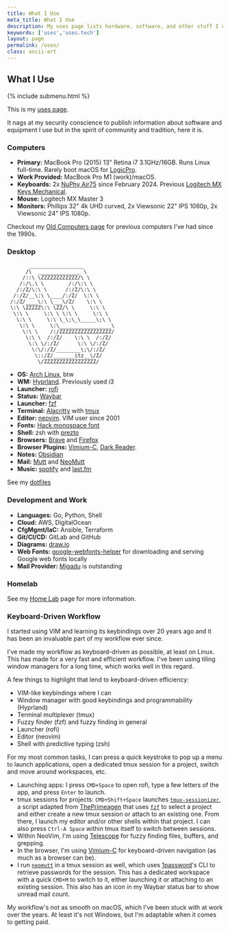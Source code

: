 ```yaml
---
title: What I Use
meta_title: What I Use
description: My uses page lists hardware, software, and other stuff I use
keywords: ['uses','uses.tech']
layout: page
permalink: /uses/
class: ascii-art
---
```

## What I Use

{% include submenu.html %}

This is my [uses page](https://uses.tech/).

It nags at my security conscience to publish information about software and
equipment I use but in the spirit of community and tradition, here it is.

### Computers

* __Primary:__ MacBook Pro (2015) 13" Retina i7 3.1GHz/16GB. Runs Linux
  full-time. Rarely boot macOS for [LogicPro](https://www.apple.com/logic-pro/).
* __Work Provided:__ MacBook Pro M1 (work)/macOS.
* __Keyboards:__ 2x [NuPhy Air75](https://nuphy.com/products/air75) since
  February 2024. Previous [Logitech MX Keys Mechanical](https://www.logitech.com/en-us/products/keyboards/mx-mechanical.html).
* __Mouse:__ Logitech MX Master 3
* __Monitors:__ Phillips 32" 4k UHD curved, 2x Viewsonic 22" IPS 1080p, 2x
  Viewsonic 24" IPS 1080p.

Checkout my [Old Computers page](/old-computers.html) for previous computers
I've had since the 1990s.

### Desktop

```ascii-art-right
       __________________
      /\  ______________ \
     /::\ \ZZZZZZZZZZZZ/\ \
    /:/\.\ \        /:/\:\ \
   /:/Z/\:\ \      /:/Z/\:\ \
  /:/Z/__\:\ \____/:/Z/  \:\ \
 /:/Z/____\:\ \___\/Z/    \:\ \
 \:\ \ZZZZZ\:\ \ZZ/\ \     \:\ \
  \:\ \     \:\ \ \:\ \     \:\ \
   \:\ \     \:\ \_\;\_\_____\;\ \
    \:\ \     \:\_________________\
     \:\ \    /:/ZZZZZZZZZZZZZZZZZ/
      \:\ \  /:/Z/    \:\ \  /:/Z/
       \:\ \/:/Z/      \:\ \/:/Z/
        \:\/:/Z/________\;\/:/Z/
         \::/Z/_______itz__\/Z/
          \/ZZZZZZZZZZZZZZZZZ/
```

* __OS:__ [Arch Linux](https://archlinux.org/), btw
* __WM:__ [Hyprland](https://hyprland.org/). Previously used i3
* __Launcher:__ [rofi](https://github.com/davatorium/rofi)
* __Status:__ [Waybar](https://github.com/Alexays/Waybar)
* __Launcher:__ [fzf](https://www.logitech.com/en-us/products/keyboards/mx-mechanical.html)
* __Terminal:__ [Alacritty](https://alacritty.org/) with [tmux](https://github.com/tmux/tmux)
* __Editor:__ [neovim](https://neovim.io/). VIM user since 2001
* __Fonts:__ [Hack monospace font](https://sourcefoundry.org/hack/)
* __Shell:__ zsh with [prezto](https://github.com/sorin-ionescu/prezto)
* __Browsers:__ [Brave](https://brave.com) and [Firefox](https://www.mozilla.org/en-US/firefox/new/)
* __Browser Plugins:__ [Vimium-C](https://www.logitech.com/en-us/products/keyboards/mx-mechanical.html),
  [Dark Reader](https://darkreader.org/).
* __Notes:__ [Obsidian](https://obsidian.md/)
* __Mail:__ [Mutt](https://mutt.org) and [NeoMutt](http://www.neomutt.org/)
* __Music:__ [spotify](https://open.spotify.com/user/hewbert007?si=52f6e599773a4cab) and [last.fm](https://www.last.fm/user/joshbeard)

See my [dotfiles](https://github.com/joshbeard/dotfiles)

### Development and Work

* __Languages:__ Go, Python, Shell
* __Cloud:__ AWS, DigitalOcean
* __CfgMgmt/IaC:__ Ansible, Terraform
* __Git/CI/CD:__ GitLab and GitHub
* __Diagrams:__ [draw.io](https://draw.io/)
* __Web Fonts:__ [google-webfonts-helper](https://colorslurp.com/) for downloading and serving Google web fonts locally
* __Mail Provider:__ [Migadu](https://www.migadu.com/) is outstanding

### Homelab

See my [Home Lab](/homelab) page for more information.

### Keyboard-Driven Workflow

I started using VIM and learning its keybindings over 20 years ago and it has
been an invaluable part of my workflow ever since.

I've made my workflow as keyboard-driven as possible, at least on Linux.
This has made for a very fast and efficient workflow. I've been using tiling
window managers for a long time, which works well in this regard.

A few things to highlight that lend to keyboard-driven efficiency:

* VIM-like keybindings where I can
* Window manager with good keybindings and programmability (Hyprland)
* Terminal multiplexer (tmux)
* Fuzzy finder (fzf) and fuzzy finding in general
* Launcher (rofi)
* Editor (neovim)
* Shell with predictive typing (zsh)

For my most common tasks, I can press a quick keystroke to pop up a menu to
launch applications, open a dedicated tmux session for a project, switch and
move around workspaces, etc.

* Launching apps: I press `CMD+Space` to open rofi, type a few letters of the
  app, and press `Enter` to launch.
* tmux sessions for projects: `CMD+Shift+Space` launches [`tmux-sessionizer`](https://github.com/joshbeard/dotfiles/blob/master/home/bin/tmux-sessionizer.sh),
  a script adapted from [ThePrimeagen](https://www.youtube.com/c/ThePrimeagen)
  that uses [`fzf`](https://github.com/junegunn/fzf) to select a project and
  either create a new tmux session or attach to an existing one. From there,
  I launch my editor and/or other shells within that project. I can also press
  `Ctrl-A Space` within tmux itself to switch between sessions.
* Within NeoVim, I'm using [Telescope](https://github.com/nvim-telescope/telescope.nvim)
  for fuzzy finding files, buffers, and grepping.
* In the browser, I'm using [Vimium-C](https://www.logitech.com/en-us/products/keyboards/mx-mechanical.html)
  for keyboard-driven navigation (as much as a browser can be).
* I run [`neomutt`](http://www.neomutt.org/) in a tmux session as well, which
  uses [1password](https://1password.com/)'s CLI to retrieve passwords for the
  session. This has a dedicated workspace with a quick `CMD+M` to switch to it,
  either launching it or attaching to an existing session. This also has an
  icon in my Waybar status bar to show unread mail count.

My workflow's not as smooth on macOS, which I've been stuck with at work over
the years. At least it's not Windows, but I'm adaptable when it comes to
getting paid.
